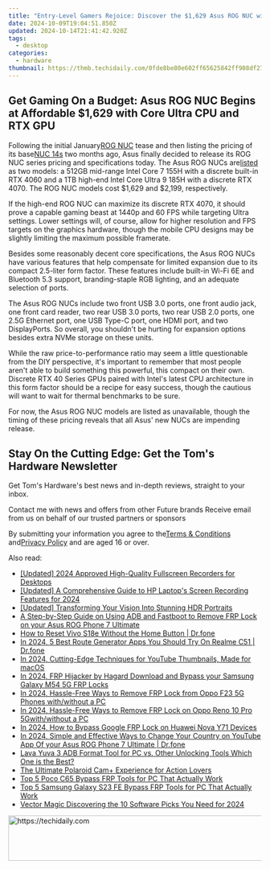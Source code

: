 ```yaml
---
title: "Entry-Level Gamers Rejoice: Discover the $1,629 Asus ROG NUC with Powerful Core Ultra CPU and RTX GPU"
date: 2024-10-09T19:04:51.850Z
updated: 2024-10-14T21:41:42.920Z
tags:
  - desktop
categories:
  - hardware
thumbnail: https://thmb.techidaily.com/0fde8be80e602ff65625842ff908df27188b320349e0a53c08ea2eca9a5b67ed.jpg
---
```


## Get Gaming On a Budget: Asus ROG NUC Begins at Affordable $1,629 with Core Ultra CPU and RTX GPU

Following the initial January[ROG NUC](https://www.tomshardware.com/desktops/mini-pcs/asus-teases-rog-nuc-ready-to-be-unveiled-on-january-8) tease and then listing the pricing of its base[NUC 14s](https://www.tomshardware.com/desktops/mini-pcs/asus-reveals-pricing-for-its-new-nucs-nuc-14-pro-starts-at-dollar394-and-nuc-14-pro-at-dollar869) two months ago, Asus finally decided to release its ROG NUC series pricing and specifications today. The Asus ROG NUCs are[listed](https://clk.tradedoubler.com/click?p=332082&a=2384895&epi=tomshardware-us-1362556731978753982&url=https%3A%2F%2Frog.asus.com%2Fus%2Fdesktops%2Fmini-pc%2Frog-nuc%2F) as two models: a 512GB mid-range Intel Core 7 155H with a discrete built-in RTX 4060 and a 1TB high-end Intel Core Ultra 9 185H with a discrete RTX 4070\. The ROG NUC models cost $1,629 and $2,199, respectively.

 If the high-end ROG NUC can maximize its discrete RTX 4070, it should prove a capable gaming beast at 1440p and 60 FPS while targeting Ultra settings. Lower settings will, of course, allow for higher resolution and FPS targets on the graphics hardware, though the mobile CPU designs may be slightly limiting the maximum possible framerate.

 Besides some reasonably decent core specifications, the Asus ROG NUCs have various features that help compensate for limited expansion due to its compact 2.5-liter form factor. These features include built-in Wi-Fi 6E and Bluetooth 5.3 support, branding-staple RGB lighting, and an adequate selection of ports.

 The Asus ROG NUCs include two front USB 3.0 ports, one front audio jack, one front card reader, two rear USB 3.0 ports, two rear USB 2.0 ports, one 2.5G Ethernet port, one USB Type-C port, one HDMI port, and two DisplayPorts. So overall, you shouldn't be hurting for expansion options besides extra NVMe storage on these units.

 While the raw price-to-performance ratio may seem a little questionable from the DIY perspective, it's important to remember that most people aren't able to build something this powerful, this compact on their own. Discrete RTX 40 Series GPUs paired with Intel's latest CPU architecture in this form factor should be a recipe for easy success, though the cautious will want to wait for thermal benchmarks to be sure.

 For now, the Asus ROG NUC models are listed as unavailable, though the timing of these pricing reveals that all Asus' new NUCs are impending release.

## Stay On the Cutting Edge: Get the Tom's Hardware Newsletter

 Get Tom's Hardware's best news and in-depth reviews, straight to your inbox.

 Contact me with news and offers from other Future brands  Receive email from us on behalf of our trusted partners or sponsors

 By submitting your information you agree to the[Terms & Conditions](https://futureplc.com/terms-conditions/) and[Privacy Policy](https://futureplc.com/privacy-policy/) and are aged 16 or over.

<ins class="adsbygoogle"
     style="display:block"
     data-ad-format="autorelaxed"
     data-ad-client="ca-pub-7571918770474297"
     data-ad-slot="1223367746"></ins>

<ins class="adsbygoogle"
     style="display:block"
     data-ad-client="ca-pub-7571918770474297"
     data-ad-slot="8358498916"
     data-ad-format="auto"
     data-full-width-responsive="true"></ins>

<span class="atpl-alsoreadstyle">Also read:</span>
<div><ul>
<li><a href="https://screen-activity-recording.techidaily.com/updated-2024-approved-high-quality-fullscreen-recorders-for-desktops/"><u>[Updated] 2024 Approved High-Quality Fullscreen Recorders for Desktops</u></a></li>
<li><a href="https://on-screen-recording.techidaily.com/updated-a-comprehensive-guide-to-hp-laptops-screen-recording-features-for-2024/"><u>[Updated] A Comprehensive Guide to HP Laptop's Screen Recording Features for 2024</u></a></li>
<li><a href="https://some-skills.techidaily.com/updated-transforming-your-vision-into-stunning-hdr-portraits/"><u>[Updated] Transforming Your Vision Into Stunning HDR Portraits</u></a></li>
<li><a href="https://android-frp.techidaily.com/a-step-by-step-guide-on-using-adb-and-fastboot-to-remove-frp-lock-on-your-asus-rog-phone-7-ultimate-by-drfone-android/"><u>A Step-by-Step Guide on Using ADB and Fastboot to Remove FRP Lock on your Asus ROG Phone 7 Ultimate</u></a></li>
<li><a href="https://techidaily.com/how-to-reset-vivo-s18e-without-the-home-button-drfone-by-drfone-reset-android-reset-android/"><u>How to Reset Vivo S18e Without the Home Button | Dr.fone</u></a></li>
<li><a href="https://change-location.techidaily.com/in-2024-5-best-route-generator-apps-you-should-try-on-realme-c51-drfone-by-drfone-virtual-android/"><u>In 2024, 5 Best Route Generator Apps You Should Try On Realme C51 | Dr.fone</u></a></li>
<li><a href="https://youtube-sure.techidaily.com/24-cutting-edge-techniques-for-youtube-thumbnails-made-for-macos/"><u>In 2024, Cutting-Edge Techniques for YouTube Thumbnails, Made for macOS</u></a></li>
<li><a href="https://android-frp.techidaily.com/in-2024-frp-hijacker-by-hagard-download-and-bypass-your-samsung-galaxy-m54-5g-frp-locks-by-drfone-android/"><u>In 2024, FRP Hijacker by Hagard Download and Bypass your Samsung Galaxy M54 5G FRP Locks</u></a></li>
<li><a href="https://android-frp.techidaily.com/in-2024-hassle-free-ways-to-remove-frp-lock-from-oppo-f23-5g-phones-withwithout-a-pc-by-drfone-android/"><u>In 2024, Hassle-Free Ways to Remove FRP Lock from Oppo F23 5G Phones with/without a PC</u></a></li>
<li><a href="https://android-frp.techidaily.com/in-2024-hassle-free-ways-to-remove-frp-lock-on-oppo-reno-10-pro-5gwithwithout-a-pc-by-drfone-android/"><u>In 2024, Hassle-Free Ways to Remove FRP Lock on Oppo Reno 10 Pro 5Gwith/without a PC</u></a></li>
<li><a href="https://android-frp.techidaily.com/in-2024-how-to-bypass-google-frp-lock-on-huawei-nova-y71-devices-by-drfone-android/"><u>In 2024, How to Bypass Google FRP Lock on Huawei Nova Y71 Devices</u></a></li>
<li><a href="https://location-social.techidaily.com/in-2024-simple-and-effective-ways-to-change-your-country-on-youtube-app-of-your-asus-rog-phone-7-ultimate-drfone-by-drfone-virtual-android/"><u>In 2024, Simple and Effective Ways to Change Your Country on YouTube App Of your Asus ROG Phone 7 Ultimate | Dr.fone</u></a></li>
<li><a href="https://android-frp.techidaily.com/lava-yuva-3-adb-format-tool-for-pc-vs-other-unlocking-tools-which-one-is-the-best-by-drfone-android/"><u>Lava Yuva 3 ADB Format Tool for PC vs. Other Unlocking Tools Which One is the Best?</u></a></li>
<li><a href="https://extra-information.techidaily.com/the-ultimate-polaroid-camplus-experience-for-action-lovers/"><u>The Ultimate Polaroid Cam+ Experience for Action Lovers</u></a></li>
<li><a href="https://android-frp.techidaily.com/top-5-poco-c65-bypass-frp-tools-for-pc-that-actually-work-by-drfone-android/"><u>Top 5 Poco C65 Bypass FRP Tools for PC That Actually Work</u></a></li>
<li><a href="https://android-frp.techidaily.com/top-5-samsung-galaxy-s23-fe-bypass-frp-tools-for-pc-that-actually-work-by-drfone-android/"><u>Top 5 Samsung Galaxy S23 FE Bypass FRP Tools for PC That Actually Work</u></a></li>
<li><a href="https://article-posts.techidaily.com/vector-magic-discovering-the-10-software-picks-you-need-for-2024/"><u>Vector Magic Discovering the 10 Software Picks You Need for 2024</u></a></li>
</ul></div>

<!-- affiliate ads begin -->
<a href="https://appsumo.8odi.net/c/5597632/2087408/7443" target="_top" id="2087408">
  <img src="//a.impactradius-go.com/display-ad/7443-2087408" border="0" alt="https://techidaily.com" width="728" height="90"/>
</a>
<img height="0" width="0" src="https://appsumo.8odi.net/i/5597632/2087408/7443" style="position:absolute;visibility:hidden;" border="0" />
<!-- affiliate ads end -->

